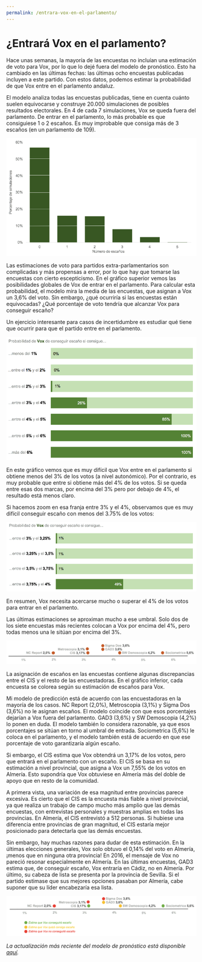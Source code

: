 ```yaml
---
permalink: /entrara-vox-en-el-parlamento/
---
```

# ¿Entrará Vox en el parlamento?

Hace unas semanas, la mayoría de las encuestas no incluían una estimación de voto para Vox, por lo que lo dejé fuera del modelo de pronóstico. Esto ha cambiado en las últimas fechas: las últimas ocho encuestas publicadas incluyen a este partido. Con estos datos, podemos estimar la probabilidad de que Vox entre en el parlamento andaluz.

El modelo analiza todas las encuestas publicadas, tiene en cuenta cuánto suelen equivocarse y construye 20.000 simulaciones de posibles resultados electorales. En 4 de cada 7 simulaciones, Vox se queda fuera del parlamento. De entrar en el parlamento, lo más probable es que consiguiese 1 o 2 escaños. Es muy improbable que consiga más de 3 escaños (en un parlamento de 109).

![](/images/2018_andalucia_election_forecast/2018.11.24_vox_1.png)

Las estimaciones de voto para partidos extra-parlamentarios son complicadas y más propensas a error, por lo que hay que tomarse las encuestas con cierto escepticismo. En el gráfico superior vemos las posibilidades globales de Vox de entrar en el parlamento. Para calcular esta probabilidad, el modelo mira la media de las encuestas, que asignan a Vox un 3,6% del voto. Sin embargo, ¿qué ocurriría si las encuestas están equivocadas? ¿Qué porcentaje de voto tendría que alcanzar Vox para conseguir escaño?

Un ejercicio interesante para casos de incertidumbre es estudiar qué tiene que ocurrir para que el partido entre en el parlamento.

![](/images/2018_andalucia_election_forecast/2018.11.24_vox_2.png)

En este gráfico vemos que es muy difícil que Vox entre en el parlamento si obtiene menos del 3% de los votos (a nivel autonómico). Por el contrario, es muy probable que entre si obtiene más del 4% de los votos. Si se queda entre esas dos marcas, por encima del 3% pero por debajo de 4%, el resultado está menos claro.

Si hacemos zoom en esa franja entre 3% y el 4%, observamos que es muy difícil conseguir escaño con menos del 3.75% de los votos:

![](/images/2018_andalucia_election_forecast/2018.11.24_vox_3.png)

En resumen, Vox necesita acercarse mucho o superar el 4% de los votos para entrar en el parlamento.

Las últimas estimaciones se aproximan mucho a ese umbral. Solo dos de los siete encuestas más recientes colocan a Vox por encima del 4%, pero todas menos una le sitúan por encima del 3%.

![](/images/2018_andalucia_election_forecast/2018.11.24_vox_4.png)

La asignación de escaños en las encuestas contiene algunas discrepancias entre el CIS y el resto de las encuestadoras. En el gráfico inferior, cada encuesta se colorea según su estimación de escaños para Vox. 

Mi modelo de predicción está de acuerdo con las encuestadoras en la mayoría de los casos. NC Report (2,0%), Metroscopia (3,1%) y Sigma Dos (3,6%) no le asignan escaños. El modelo coincide con que esos porcentajes dejarían a Vox fuera del parlamento. GAD3 (3,6%) y SW Demoscopia (4,2%) lo ponen en duda. El modelo también lo considera razonable, ya que esos porcentajes se sitúan en torno al umbral de entrada. Sociometrica (5,6%) le coloca en el parlamento, y el modelo también está de acuerdo en que ese porcentaje de voto garantizaría algún escaño.

Si embargo, el CIS estima que Vox obtendrá un 3,17% de los votos, pero que entrará en el parlamento con un escaño. El CIS se basa en su estimación a nivel provincial, que asigna a Vox un 7,55% de los votos en Almería. Esto supondría que Vox obtuviese en Almería más del doble de apoyo que en resto de la comunidad.

A primera vista, una variación de esa magnitud entre provincias parece excesiva. Es cierto que el CIS es la encuesta más fiable a nivel provincial, ya que realiza un trabajo de campo mucho más amplio que las demás encuestas, con entrevistas personales y muestras amplias en todas las provincias. En Almería, el CIS entrevistó a 512 personas. Si hubiese una diferencia entre provincias de gran magnitud, el CIS estaría mejor posicionado para detectarla que las demás encuestas.

Sin embargo, hay muchas razones para dudar de esta estimación. En la últimas elecciones generales, Vox solo obtuvo el 0,14% del voto en Almería, ¡menos que en ninguna otra provincia! En 2016, el mensaje de Vox no pareció resonar especialmente en Almería. En las últimas encuestas, GAD3 estima que, de conseguir escaño, Vox entraría en Cádiz, no en Almería. Por último, su cabeza de lista se presenta por la provincia de Sevilla. Si el partido estimase que sus mejores opciones pasaban por Almería, cabe suponer que su líder encabezaría esa lista.

![](/images/2018_andalucia_election_forecast/2018.11.24_vox_5.png)

*La actualización más reciente del modelo de pronóstico está disponible [aquí](https://www.inakiarbeloa.com/elecciones-andaluzas-2018).*